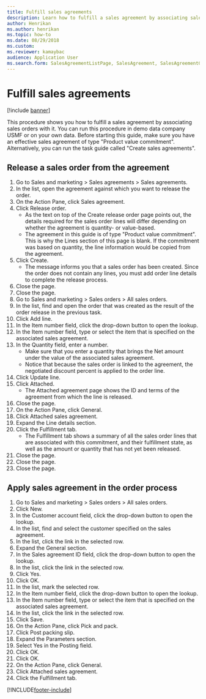 ```yaml
--- 
title: Fulfill sales agreements
description: Learn how to fulfill a sales agreement by associating sales orders with it, including a step-by-step process for releasing sales orders from agreements.
author: Henrikan
ms.author: henrikan
ms.topic: how-to
ms.date: 08/29/2018
ms.custom:
ms.reviewer: kamaybac   
audience: Application User 
ms.search.form: SalesAgreementListPage, SalesAgreement, SalesAgreementGenerateReleaseOrder, SalesTableListPage, SalesTable, AgreementLine, SalesCreateOrder,  SalesEditLines, SalesAgreementHistory 
---
```


# Fulfill sales agreements

[!include [banner](../../includes/banner.md)]

This procedure shows you how to fulfill a sales agreement by associating sales orders with it. You can run this procedure in demo data company USMF or on your own data. Before starting this guide, make sure you have an effective sales agreement of type "Product value commitment". Alternatively, you can run the task guide called "Create sales agreements".  




## Release a sales order from the agreement
1. Go to Sales and marketing > Sales agreements > Sales agreements.
2. In the list, open the agreement against which you want to release the order.
3. On the Action Pane, click Sales agreement.
4. Click Release order.
    * As the text on top of the  Create release order page points out, the details required for the sales order lines will differ depending on whether the agreement is quantity- or value-based.  
    * The agreement in this guide is of type "Product value commitment". This is why the Lines section of this page is blank. If the commitment was based on quantity, the line information would be copied from the agreement.  
5. Click Create.
    * The message informs you that a sales order has been created. Since the order does not contain any lines, you must add order line details to complete the release process.   
6. Close the page.
7. Close the page.
8. Go to Sales and marketing > Sales orders > All sales orders.
9. In the list, find and open the order that was created as the result of the order release in the previous task.
10. Click Add line.
11. In the Item number field, click the drop-down button to open the lookup.
12. In the Item number field, type or select the item that is specified on the associated sales agreement.
13. In the Quantity field, enter a number.
    * Make sure that you enter a quantity that brings the Net amount under the value of the associated sales agreement.  
    * Notice that because the sales order is linked to the agreement, the negotiated discount percent is applied to the order line.  
14. Click Update line.
15. Click Attached.
    * The Attached agreement page shows the ID and terms of the agreement from which the line is released.  
16. Close the page.
17. On the Action Pane, click General.
18. Click Attached sales agreement.
19. Expand the Line details section.
20. Click the Fulfillment tab.
    * The Fulfillment tab shows a summary of all the sales order lines that are associated with this commitment, and their fulfillment state, as well as the amount or quantity that has not yet been released.   
21. Close the page.
22. Close the page.
23. Close the page.

## Apply sales agreement in the order process
1. Go to Sales and marketing > Sales orders > All sales orders.
2. Click New.
3. In the Customer account field, click the drop-down button to open the lookup.
4. In the list, find and select the customer specified on the sales agreement.
5. In the list, click the link in the selected row.
6. Expand the General section.
7. In the Sales agreement ID field, click the drop-down button to open the lookup.
8. In the list, click the link in the selected row.
9. Click Yes.
10. Click OK.
11. In the list, mark the selected row.
12. In the Item number field, click the drop-down button to open the lookup.
13. In the Item number field, type or select the item that is specified on the associated sales agreement.
14. In the list, click the link in the selected row.
15. Click Save.
16. On the Action Pane, click Pick and pack.
17. Click Post packing slip.
18. Expand the Parameters section.
19. Select Yes in the Posting field.
20. Click OK.
21. Click OK.
22. On the Action Pane, click General.
23. Click Attached sales agreement.
24. Click the Fulfillment tab.



[!INCLUDE[footer-include](../../../includes/footer-banner.md)]